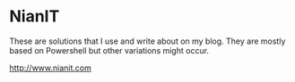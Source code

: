 # NianIT
These are solutions that I use and write about on my blog.
They are mostly based on Powershell but other variations might occur.

http://www.nianit.com
